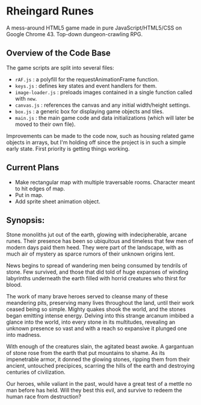 # Rheingard Runes
A mess-around HTML5 game made in pure JavaScript/HTML5/CSS on Google Chrome 43.
Top-down dungeon-crawling RPG.

## Overview of the Code Base
The game scripts are split into several files:
 * `rAF.js`  : a polyfill for the requestAnimationFrame function.
 * `keys.js` : defines key states and event handlers for them.
 * `image-loader.js` : preloads images contained in a single function called with `new`.
 * `canvas.js` : references the canvas and any initial width/height settings.
 * `box.js`  : a generic box for displaying game objects and tiles.
 * `main.js` : the main game code and data initializations (which will later be moved to their own file).

Improvements can be made to the code now, such as housing related game objects in arrays, but I'm holding off since the project is in such a simple early state. First priority is getting things working.

## Current Plans

 * Make rectangular map with multiple traversable rooms. Character meant to hit edges of map.
 * Put in map.
 * Add sprite sheet animation object.


## Synopsis:

Stone monoliths jut out of the earth, glowing with indecipherable, arcane runes. Their presence has been so ubiquitous and timeless that few men of modern days paid them heed. They were part of the landscape, with as much air of mystery as sparce rumors of their unknown origins lent.

News begins to spread of wandering men being consumed by tendrils of stone. Few survived, and those that did told of huge expanses of winding labyrinths underneath the earth filled with horrid creatures who thirst for blood.

The work of many brave heroes served to cleanse many of these meandering pits, preserving many lives throughout the land, until their work ceased being so simple. Mighty quakes shook the world, and the stones began emitting intense energy. Delving into this strange arcanum imbibed a glance into the world, into every stone in its multitudes, revealing an unknown presence so vast and with a reach so expansive it plunged one into madness.

With enough of the creatures slain, the agitated beast awoke. A gargantuan of stone rose from the earth that put mountains to shame. As its impenetrable armor, it donned the glowing stones, ripping them from their ancient, untouched precipices, scarring the hills of the earth and destroying centuries of civilization.

Our heroes, while valiant in the past, would have a great test of a mettle no man before has held. Will they best this evil, and survive to redeem the human race from destruction?



